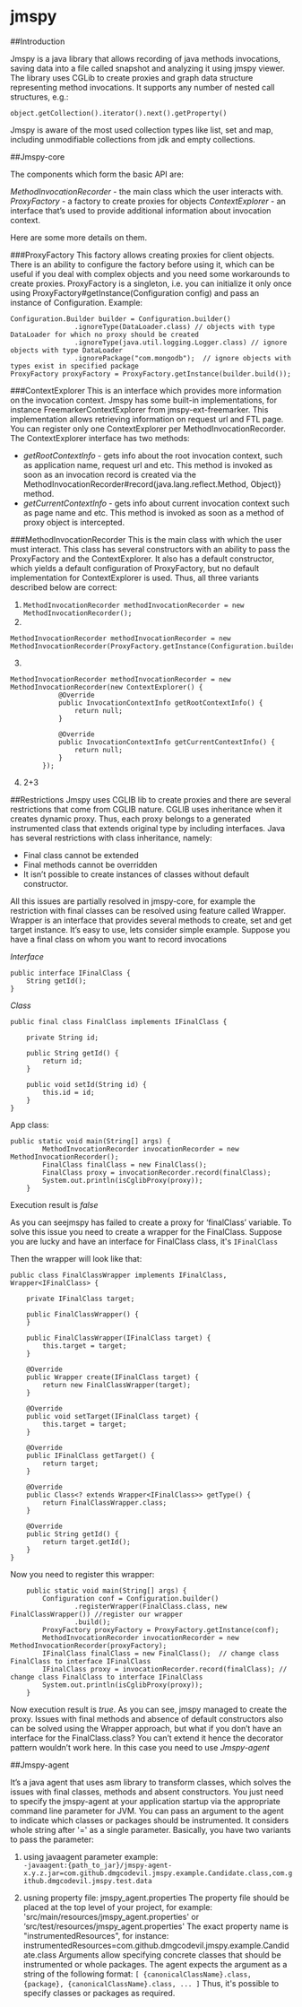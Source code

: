 jmspy
=====

##Introduction

Jmspy is a java library that allows recording of java methods invocations, saving data into a file called snapshot and analyzing it using jmspy viewer. The library uses CGLib to create proxies and graph data structure representing method invocations. It supports any number of nested call structures, e.g.:

``` object.getCollection().iterator().next().getProperty() ```

Jmspy is aware of the most used collection types like list, set and map, including unmodifiable collections from jdk and empty collections.

##Jmspy-core

The components which form the basic API are: 

*MethodInvocationRecorder* - the main class which the user interacts with.
*ProxyFactory* - a factory to create proxies for objects
*ContextExplorer* - an interface that’s used to provide additional information about invocation context.

Here are some more details on them.

###ProxyFactory
This factory allows creating proxies for client objects. There is an ability to configure the factory before using it, which can be useful if you deal with complex objects and you need some workarounds to create proxies. ProxyFactory is a singleton, i.e. you can initialize it only once using ProxyFactory#getInstance(Configuration config) and pass an instance of Configuration. 
Example:
```
Configuration.Builder builder = Configuration.builder()
                .ignoreType(DataLoader.class) // objects with type DataLoader for which no proxy should be created
                .ignoreType(java.util.logging.Logger.class) // ignore objects with type DataLoader
                .ignorePackage("com.mongodb");  // ignore objects with types exist in specified package
ProxyFactory proxyFactory = ProxyFactory.getInstance(builder.build());
```

###ContextExplorer
This is an interface which provides more information on the invocation context. Jmspy has some built-in implementations, for instance FreemarkerContextExplorer from jmspy-ext-freemarker. This implementation allows retrieving information on request url and FTL page. You can register only one ContextExplorer per MethodInvocationRecorder. The ContextExplorer  interface has two methods:
- *getRootContextInfo* - gets info about the root invocation context, such as application name, request url and etc. This method is invoked as soon as an invocation record is created via the MethodInvocationRecorder#record(java.lang.reflect.Method, Object)} method.
- *getCurrentContextInfo* - gets info about current invocation context such as page name and etc. This method is invoked as soon as a method of proxy object is intercepted.

###MethodInvocationRecorder
This is the main class with which the user must interact. This class has several constructors with an ability to pass the ProxyFactory and the ContextExplorer. It also has a default constructor, which yields a default configuration of ProxyFactory, but no default implementation for ContextExplorer is used. Thus, all three variants described below are correct:

1. ```MethodInvocationRecorder methodInvocationRecorder = new MethodInvocationRecorder();```
2. 
```
MethodInvocationRecorder methodInvocationRecorder = new MethodInvocationRecorder(ProxyFactory.getInstance(Configuration.builder().build()));
```
3. 
```
MethodInvocationRecorder methodInvocationRecorder = new MethodInvocationRecorder(new ContextExplorer() {
            @Override
            public InvocationContextInfo getRootContextInfo() {
                return null;
            }

            @Override
            public InvocationContextInfo getCurrentContextInfo() {
                return null;
            }
        });
```
4. 2+3

##Restrictions
Jmspy uses CGLIB lib to create proxies and there are several restrictions that come from CGLIB nature.
CGLIB uses inheritance when it creates dynamic proxy. Thus, each proxy belongs to a generated instrumented class that extends original type by including interfaces. Java has several restrictions with class inheritance, namely:
- Final class cannot be extended
- Final methods cannot be overridden
- It isn’t possible to create instances of classes without default constructor.

All this issues are partially resolved in jmspy-core, for example the restriction with  final classes can be resolved using feature called Wrapper. Wrapper is an interface that provides several methods to create, set and get  target instance. It’s easy to use, lets consider simple example.
Suppose you have a final class on whom you want to record invocations

*Interface*
```
public interface IFinalClass {
    String getId();
}

```
*Class*
```
public final class FinalClass implements IFinalClass {

    private String id;

    public String getId() {
        return id;
    }

    public void setId(String id) {
        this.id = id;
    }
}
```
App class:

```
public static void main(String[] args) {
        MethodInvocationRecorder invocationRecorder = new MethodInvocationRecorder();
        FinalClass finalClass = new FinalClass();
        FinalClass proxy = invocationRecorder.record(finalClass);
        System.out.println(isCglibProxy(proxy));
    }
```

Execution result is *false*

As you can seejmspy has failed to create a proxy for ‘finalClass’ variable.
To solve this issue you need to create a wrapper for the FinalClass. 
Suppose you are lucky and have an interface for FinalClass class, it's ```IFinalClass```

Then the wrapper will look like that:
```
public class FinalClassWrapper implements IFinalClass, Wrapper<IFinalClass> {

    private IFinalClass target;

    public FinalClassWrapper() {
    }

    public FinalClassWrapper(IFinalClass target) {
        this.target = target;
    }

    @Override
    public Wrapper create(IFinalClass target) {
        return new FinalClassWrapper(target);
    }

    @Override
    public void setTarget(IFinalClass target) {
        this.target = target;
    }

    @Override
    public IFinalClass getTarget() {
        return target;
    }

    @Override
    public Class<? extends Wrapper<IFinalClass>> getType() {
        return FinalClassWrapper.class;
    }

    @Override
    public String getId() {
        return target.getId();
    }
}
```
Now you need to register this wrapper:
```
    public static void main(String[] args) {
        Configuration conf = Configuration.builder()
                .registerWrapper(FinalClass.class, new FinalClassWrapper()) //register our wrapper
                .build();
        ProxyFactory proxyFactory = ProxyFactory.getInstance(conf);
        MethodInvocationRecorder invocationRecorder = new MethodInvocationRecorder(proxyFactory);
        IFinalClass finalClass = new FinalClass();  // change class FinalClass to interface IFinalClass 
        IFinalClass proxy = invocationRecorder.record(finalClass); // change class FinalClass to interface IFinalClass
        System.out.println(isCglibProxy(proxy));
    }
```
Now execution result is *true*. As you can see, jmspy managed to create the proxy.
Issues with final methods and absence of default constructors also can be solved using the Wrapper approach, but what if you don’t have an interface for the FinalClass.class? 
You can’t extend it hence the decorator pattern wouldn’t work here. In this case you need to use *Jmspy-agent*

##Jmspy-agent

It’s a java agent that uses asm library to transform classes, which solves the issues with final classes, methods and absent constructors. You just need to specify the jmspy-agent at your application startup via the appropriate command line parameter for JVM.
You can pass an argument to the agent to indicate which classes or packages should be instrumented. It considers whole string after '=' as a single parameter. Basically, you have two variants to pass the parameter:

1. using javaagent parameter
example:                     
``` -javaagent:{path_to_jar}/jmspy-agent-x.y.z.jar=com.github.dmgcodevil.jmspy.example.Candidate.class,com.github.dmgcodevil.jmspy.test.data ```

2. usning property file: jmspy_agent.properties
The property file should be placed at the top level of your project, for example:
 'src/main/resources/jmspy_agent.properties' or ‘src/test/resources/jmspy_agent.properties'
The exact property name is "instrumentedResources", for instance: instrumentedResources=com.github.dmgcodevil.jmspy.example.Candidate.class
Arguments allow specifying concrete classes that should be instrumented or whole packages.
The agent expects the argument as a string of the following format:
``` [ {canonicalClassName}.class, {package}, {canonicalClassName}.class, ... ] ```
Thus, it's possible to specify classes or packages as required.

